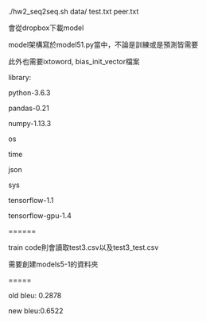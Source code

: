 ./hw2_seq2seq.sh data/ test.txt peer.txt


會從dropbox下載model

model架構寫於model51.py當中，不論是訓練或是預測皆需要

此外也需要ixtoword, bias_init_vector檔案


library:

python-3.6.3

pandas-0.21

numpy-1.13.3

os

time

json

sys

tensorflow-1.1

tensorflow-gpu-1.4


======


train code則會讀取test3.csv以及test3_test.csv

需要創建models5-1的資料夾

=====

old bleu: 0.2878

new bleu:0.6522
